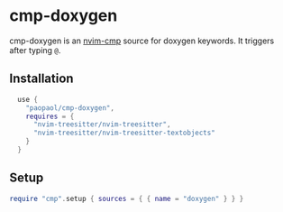# cmp-doxygen

cmp-doxygen is an [nvim-cmp](https://github.com/hrsh7th/nvim-cmp) source for
doxygen keywords. It triggers after typing `@`.

## Installation

```lua
  use {
    "paopaol/cmp-doxygen",
    requires = {
      "nvim-treesitter/nvim-treesitter",
      "nvim-treesitter/nvim-treesitter-textobjects"
    }
  }
```

## Setup

```lua
require "cmp".setup { sources = { { name = "doxygen" } } }
```
